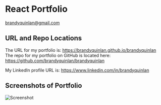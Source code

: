 # React Portfolio
brandyquinlan@gmail.com

## URL and Repo Locations

The URL for my portfolio is: https://brandyquinlan.github.io/brandyquinlan <br>
The repo for my portfolio on GitHub is located here: https://github.com/brandyquinlan/brandyquinlan

My LinkedIn profile URL is: https://www.linkedin.com/in/brandyquinlan


## Screenshots of Portfolio

![Screenshot](/assets/img/screenshot.png)
